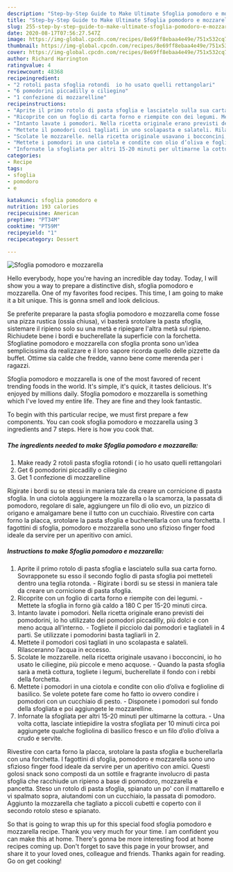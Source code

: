 ```yaml
---
description: "Step-by-Step Guide to Make Ultimate Sfoglia pomodoro e mozzarella"
title: "Step-by-Step Guide to Make Ultimate Sfoglia pomodoro e mozzarella"
slug: 255-step-by-step-guide-to-make-ultimate-sfoglia-pomodoro-e-mozzarella
date: 2020-08-17T07:56:27.547Z
image: https://img-global.cpcdn.com/recipes/8e69ff8ebaa4e49e/751x532cq70/sfoglia-pomodoro-e-mozzarella-recipe-main-photo.jpg
thumbnail: https://img-global.cpcdn.com/recipes/8e69ff8ebaa4e49e/751x532cq70/sfoglia-pomodoro-e-mozzarella-recipe-main-photo.jpg
cover: https://img-global.cpcdn.com/recipes/8e69ff8ebaa4e49e/751x532cq70/sfoglia-pomodoro-e-mozzarella-recipe-main-photo.jpg
author: Richard Harrington
ratingvalue: 4
reviewcount: 48368
recipeingredient:
- "2 rotoli pasta sfoglia rotondi  io ho usato quelli rettangolari"
- "6 pomodorini piccadilly o ciliegino"
- "1 confezione di mozzarelline"
recipeinstructions:
- "Aprite il primo rotolo di pasta sfoglia e lasciatelo sulla sua carta forno. Sovrapponete su esso il secondo foglio di pasta sfoglia poi metteteli dentro una teglia rotonda. Rigirate i bordi su se stessi in maniera tale da creare un cornicione di pasta sfoglia."
- "Ricoprite con un foglio di carta forno e riempite con dei legumi. Mettete la sfoglia in forno già caldo a 180 C per 15-20 minuti circa."
- "Intanto lavate i pomodori. Nella ricetta originale erano previsti dei pomodorini, io ho utilizzato dei pomodori piccadilly, più dolci e con meno acqua all’interno. Togliete il picciolo dai pomodori e tagliateli in 4 parti. Se utilizzate i pomodorini basta tagliarli in 2."
- "Mettete il pomodori così tagliati in uno scolapasta e salateli. Rilasceranno l’acqua in eccesso."
- "Scolate le mozzarelle. nella ricetta originale usavano i bocconcini, io ho usato le ciliegine, più piccole e meno acquose. Quando la pasta sfoglia sarà a metà cottura, togliete i legumi, bucherellate il fondo con i rebbi della forchetta."
- "Mettete i pomodori in una ciotola e condite con olio d’oliva e foglioline di basilico. Se volete potete fare come ho fatto io ovvero condire i pomodori con un cucchiaio di pesto. Disponete i pomodori sul fondo della sfogliata e poi aggiungete le mozzarelline."
- "Infornate la sfogliata per altri 15-20 minuti per ultimarne la cottura. Una volta cotta, lasciate intiepidire la vostra sfogliata per 10 minuti circa poi aggiungete qualche fogliolina di basilico fresco e un filo d’olio d’oliva a crudo e servite."
categories:
- Recipe
tags:
- sfoglia
- pomodoro
- e

katakunci: sfoglia pomodoro e 
nutrition: 193 calories
recipecuisine: American
preptime: "PT34M"
cooktime: "PT59M"
recipeyield: "1"
recipecategory: Dessert

---
```



![Sfoglia pomodoro e mozzarella](https://img-global.cpcdn.com/recipes/8e69ff8ebaa4e49e/751x532cq70/sfoglia-pomodoro-e-mozzarella-recipe-main-photo.jpg)

Hello everybody, hope you're having an incredible day today. Today, I will show you a way to prepare a distinctive dish, sfoglia pomodoro e mozzarella. One of my favorites food recipes. This time, I am going to make it a bit unique. This is gonna smell and look delicious.

Se preferite preparare la pasta sfoglia pomodoro e mozzarella come fosse una pizza rustica (ossia chiusa), vi basterà srotolare la pasta sfoglia, sistemare il ripieno solo su una metà e ripiegare l&#39;altra metà sul ripieno. Richiudete bene i bordi e bucherellate la superficie con la forchetta. Sfogliatine pomodoro e mozzarella con sfoglia pronta sono un&#39;idea semplicissima da realizzare e il loro sapore ricorda quello delle pizzette da buffet. Ottime sia calde che fredde, vanno bene come merenda per i ragazzi.

Sfoglia pomodoro e mozzarella is one of the most favored of recent trending foods in the world. It's simple, it's quick, it tastes delicious. It's enjoyed by millions daily. Sfoglia pomodoro e mozzarella is something which I've loved my entire life. They are fine and they look fantastic.


To begin with this particular recipe, we must first prepare a few components. You can cook sfoglia pomodoro e mozzarella using 3 ingredients and 7 steps. Here is how you cook that.

<!--inarticleads1-->

##### The ingredients needed to make Sfoglia pomodoro e mozzarella:

1. Make ready 2 rotoli pasta sfoglia rotondi ( io ho usato quelli rettangolari
1. Get 6 pomodorini piccadilly o ciliegino
1. Get 1 confezione di mozzarelline


Rigirate i bordi su se stessi in maniera tale da creare un cornicione di pasta sfoglia. In una ciotola aggiungere la mozzarella o la scamorza, la passata di pomodoro, regolare di sale, aggiungere un filo di olio evo, un pizzico di origano e amalgamare bene il tutto con un cucchiaio. Rivestire con carta forno la placca, srotolare la pasta sfoglia e bucherellarla con una forchetta. I fagottini di sfoglia, pomodoro e mozzarella sono uno sfizioso finger food ideale da servire per un aperitivo con amici. 

<!--inarticleads2-->

##### Instructions to make Sfoglia pomodoro e mozzarella:

1. Aprite il primo rotolo di pasta sfoglia e lasciatelo sulla sua carta forno. Sovrapponete su esso il secondo foglio di pasta sfoglia poi metteteli dentro una teglia rotonda. - Rigirate i bordi su se stessi in maniera tale da creare un cornicione di pasta sfoglia.
1. Ricoprite con un foglio di carta forno e riempite con dei legumi. - Mettete la sfoglia in forno già caldo a 180 C per 15-20 minuti circa.
1. Intanto lavate i pomodori. Nella ricetta originale erano previsti dei pomodorini, io ho utilizzato dei pomodori piccadilly, più dolci e con meno acqua all’interno. - Togliete il picciolo dai pomodori e tagliateli in 4 parti. Se utilizzate i pomodorini basta tagliarli in 2.
1. Mettete il pomodori così tagliati in uno scolapasta e salateli. Rilasceranno l’acqua in eccesso.
1. Scolate le mozzarelle. nella ricetta originale usavano i bocconcini, io ho usato le ciliegine, più piccole e meno acquose. - Quando la pasta sfoglia sarà a metà cottura, togliete i legumi, bucherellate il fondo con i rebbi della forchetta.
1. Mettete i pomodori in una ciotola e condite con olio d’oliva e foglioline di basilico. Se volete potete fare come ho fatto io ovvero condire i pomodori con un cucchiaio di pesto. - Disponete i pomodori sul fondo della sfogliata e poi aggiungete le mozzarelline.
1. Infornate la sfogliata per altri 15-20 minuti per ultimarne la cottura. - Una volta cotta, lasciate intiepidire la vostra sfogliata per 10 minuti circa poi aggiungete qualche fogliolina di basilico fresco e un filo d’olio d’oliva a crudo e servite.


Rivestire con carta forno la placca, srotolare la pasta sfoglia e bucherellarla con una forchetta. I fagottini di sfoglia, pomodoro e mozzarella sono uno sfizioso finger food ideale da servire per un aperitivo con amici. Questi golosi snack sono composti da un sottile e fragrante involucro di pasta sfoglia che racchiude un ripieno a base di pomodoro, mozzarella e pancetta. Steso un rotolo di pasta sfoglia, spianato un po&#39; con il mattarello e vi spalmato sopra, aiutandomi con un cucchiaio, la passata di pomodoro. Aggiunto la mozzarella che tagliato a piccoli cubetti e coperto con il secondo rotolo steso e spianato. 

So that is going to wrap this up for this special food sfoglia pomodoro e mozzarella recipe. Thank you very much for your time. I am confident you can make this at home. There's gonna be more interesting food at home recipes coming up. Don't forget to save this page in your browser, and share it to your loved ones, colleague and friends. Thanks again for reading. Go on get cooking!
